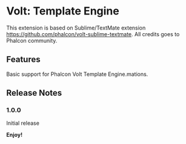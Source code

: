 # Volt: Template Engine

This extension is based on Sublime/TextMate extension https://github.com/phalcon/volt-sublime-textmate.
All credits goes to Phalcon community.

## Features

Basic support for Phalcon Volt Template Engine.mations.

## Release Notes

### 1.0.0

Initial release

**Enjoy!**